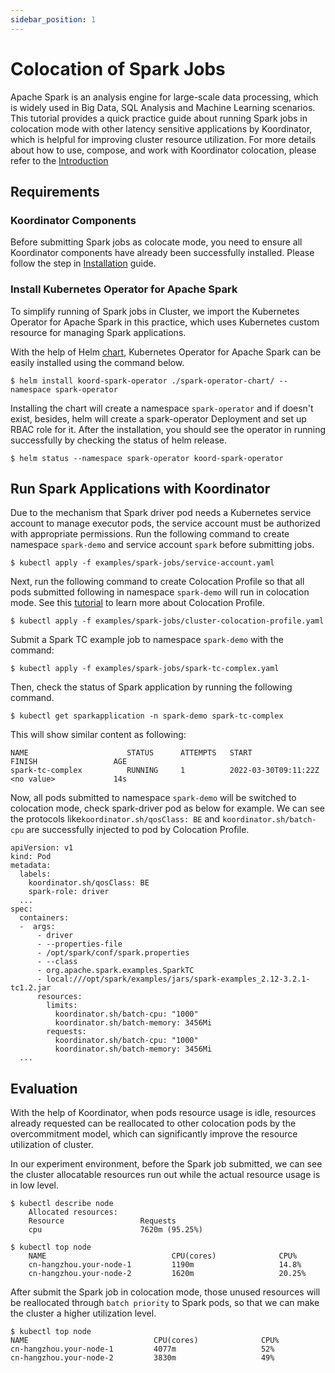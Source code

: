 ```yaml
---
sidebar_position: 1
---
```


# Colocation of Spark Jobs
Apache Spark is an analysis engine for large-scale data processing, which is widely used in Big Data, SQL Analysis and Machine Learning scenarios. This tutorial provides a quick practice guide about running Spark jobs in colocation mode with other latency sensitive applications by Koordinator, which is helpful for improving cluster resource utilization. For more details about how to use, compose, and work with Koordinator colocation, please refer to the [Introduction](../)

## Requirements
### Koordinator Components
Before submitting Spark jobs as colocate mode, you need to ensure all Koordinator components have already been successfully installed. Please follow the step in [Installation](../installation) guide.

### Install Kubernetes Operator for Apache Spark 
To simplify running of Spark jobs in Cluster, we import the Kubernetes Operator for Apache Spark in this practice, which uses Kubernetes custom resource for managing Spark applications.

With the help of Helm [chart](https://github.com/koordinator-sh/koordinator/tree/main/examples/spark-operator-chart), Kubernetes Operator for Apache Spark can be easily installed using the command below.
```
$ helm install koord-spark-operator ./spark-operator-chart/ --namespace spark-operator
```

Installing the chart will create a namespace `spark-operator` and if doesn't exist, besides, helm will create a spark-operator Deployment and set up RBAC role for it. After the installation, you should see the operator in running successfully by checking the status of helm release.
```
$ helm status --namespace spark-operator koord-spark-operator
```

## Run Spark Applications with Koordinator
Due to the mechanism that Spark driver pod needs a Kubernetes service account to manage executor pods, the service account must be authorized with appropriate permissions. Run the following command to create namespace `spark-demo` and service account `spark` before submitting jobs.
```
$ kubectl apply -f examples/spark-jobs/service-account.yaml
```

Next, run the following command to create Colocation Profile so that all pods submitted following in namespace `spark-demo` will run in colocation mode. See this [tutorial](../user-manuals/colocation-profile) to learn more about Colocation Profile.
```
$ kubectl apply -f examples/spark-jobs/cluster-colocation-profile.yaml
```

Submit a Spark TC example job to namespace `spark-demo` with the command:
```
$ kubectl apply -f examples/spark-jobs/spark-tc-complex.yaml
```

Then, check the status of Spark application by running the following command.
```
$ kubectl get sparkapplication -n spark-demo spark-tc-complex
```

This will show similar content as following:
```
NAME                      STATUS      ATTEMPTS   START                    FINISH                 AGE
spark-tc-complex          RUNNING     1          2022-03-30T09:11:22Z     <no value>             14s
```
Now, all pods submitted to namespace `spark-demo` will be switched to colocation mode, check spark-driver pod as below for example. We can see the protocols like`koordinator.sh/qosClass: BE` and `koordinator.sh/batch-cpu` are successfully injected to pod by Colocation Profile.
```
apiVersion: v1
kind: Pod
metadata:
  labels:
  	koordinator.sh/qosClass: BE
	spark-role: driver
  ...
spec:
  containers:
  -  args:
	  - driver
	  - --properties-file
	  - /opt/spark/conf/spark.properties
	  - --class
	  - org.apache.spark.examples.SparkTC
	  - local:///opt/spark/examples/jars/spark-examples_2.12-3.2.1-tc1.2.jar
   	  resources:
		limits:
		  koordinator.sh/batch-cpu: "1000"
		  koordinator.sh/batch-memory: 3456Mi
		requests:
		  koordinator.sh/batch-cpu: "1000"
		  koordinator.sh/batch-memory: 3456Mi
  ...
```

## Evaluation
With the help of Koordinator, when pods resource usage is idle, resources already requested can be reallocated to other colocation pods by the overcommitment model, which can significantly improve the resource utilization of cluster.

In our experiment environment, before the Spark job submitted, we can see the cluster allocatable resources run out while the actual resource usage is in low level.
```
$ kubectl describe node
    Allocated resources:
    Resource                 Requests
    cpu                      7620m (95.25%)
  
$ kubectl top node
    NAME                      		CPU(cores)         		CPU%
    cn-hangzhou.your-node-1   		1190m         			14.8%
    cn-hangzhou.your-node-2   		1620m         			20.25%
```

After submit the Spark job in colocation mode, those unused resources will be reallocated through `batch priority` to Spark pods, so that we can make the cluster a higher utilization level.
```
$ kubectl top node
NAME                      		CPU(cores)   		    CPU%
cn-hangzhou.your-node-1   		4077m         			52%
cn-hangzhou.your-node-2   		3830m         			49%
```